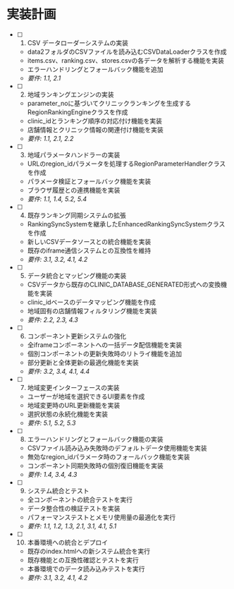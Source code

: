 # 実装計画

- [ ] 1. CSV データローダーシステムの実装
  - data2フォルダのCSVファイルを読み込むCSVDataLoaderクラスを作成
  - items.csv、ranking.csv、stores.csvの各データを解析する機能を実装
  - エラーハンドリングとフォールバック機能を追加
  - _要件: 1.1, 2.1_

- [ ] 2. 地域ランキングエンジンの実装
  - parameter_noに基づいてクリニックランキングを生成するRegionRankingEngineクラスを作成
  - clinic_idとランキング順序の対応付け機能を実装
  - 店舗情報とクリニック情報の関連付け機能を実装
  - _要件: 1.1, 2.1, 2.2_

- [ ] 3. 地域パラメータハンドラーの実装
  - URLのregion_idパラメータを処理するRegionParameterHandlerクラスを作成
  - パラメータ検証とフォールバック機能を実装
  - ブラウザ履歴との連携機能を実装
  - _要件: 1.1, 1.4, 5.2, 5.4_

- [ ] 4. 既存ランキング同期システムの拡張
  - RankingSyncSystemを継承したEnhancedRankingSyncSystemクラスを作成
  - 新しいCSVデータソースとの統合機能を実装
  - 既存のiframe通信システムとの互換性を維持
  - _要件: 3.1, 3.2, 4.1, 4.2_

- [ ] 5. データ統合とマッピング機能の実装
  - CSVデータから既存のCLINIC_DATABASE_GENERATED形式への変換機能を実装
  - clinic_idベースのデータマッピング機能を作成
  - 地域固有の店舗情報フィルタリング機能を実装
  - _要件: 2.2, 2.3, 4.3_

- [ ] 6. コンポーネント更新システムの強化
  - 全iframeコンポーネントへの一括データ配信機能を実装
  - 個別コンポーネントの更新失敗時のリトライ機能を追加
  - 部分更新と全体更新の最適化機能を実装
  - _要件: 3.2, 3.4, 4.1, 4.4_

- [ ] 7. 地域変更インターフェースの実装
  - ユーザーが地域を選択できるUI要素を作成
  - 地域変更時のURL更新機能を実装
  - 選択状態の永続化機能を実装
  - _要件: 5.1, 5.2, 5.3_

- [ ] 8. エラーハンドリングとフォールバック機能の実装
  - CSVファイル読み込み失敗時のデフォルトデータ使用機能を実装
  - 無効なregion_idパラメータ時のフォールバック機能を実装
  - コンポーネント同期失敗時の個別復旧機能を実装
  - _要件: 1.4, 3.4, 4.3_

- [ ] 9. システム統合とテスト
  - 全コンポーネントの統合テストを実行
  - データ整合性の検証テストを実装
  - パフォーマンステストとメモリ使用量の最適化を実行
  - _要件: 1.1, 1.2, 1.3, 2.1, 3.1, 4.1, 5.1_

- [ ] 10. 本番環境への統合とデプロイ
  - 既存のindex.htmlへの新システム統合を実行
  - 既存機能との互換性確認とテストを実行
  - 本番環境でのデータ読み込みテストを実行
  - _要件: 3.1, 3.2, 4.1, 4.2_